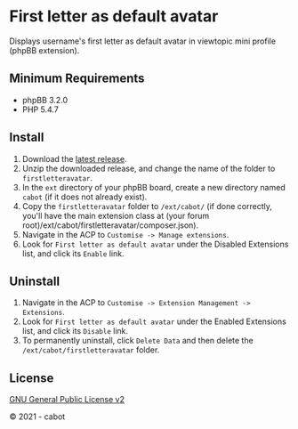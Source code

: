 # First letter as default avatar
Displays username's first letter as default avatar in viewtopic mini profile (phpBB extension).

## Minimum Requirements
* phpBB 3.2.0
* PHP 5.4.7

## Install
1. Download the [latest release](https://github.com/cabot/firstletteravatar/releases/latest).
2. Unzip the downloaded release, and change the name of the folder to `firstletteravatar`.
3. In the `ext` directory of your phpBB board, create a new directory named `cabot` (if it does not already exist).
4. Copy the `firstletteravatar` folder to `/ext/cabot/` (if done correctly, you'll have the main extension class at (your forum root)/ext/cabot/firstletteravatar/composer.json).
5. Navigate in the ACP to `Customise -> Manage extensions`.
6. Look for `First letter as default avatar` under the Disabled Extensions list, and click its `Enable` link.

## Uninstall
1. Navigate in the ACP to `Customise -> Extension Management -> Extensions`.
2. Look for `First letter as default avatar` under the Enabled Extensions list, and click its `Disable` link.
3. To permanently uninstall, click `Delete Data` and then delete the `/ext/cabot/firstletteravatar` folder.

## License
[GNU General Public License v2](http://opensource.org/licenses/GPL-2.0)

© 2021 - cabot

